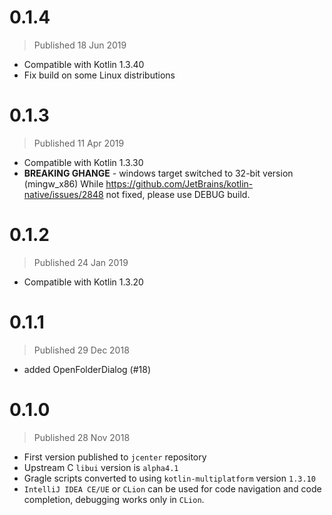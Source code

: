 # 0.1.4
> Published 18 Jun 2019

* Compatible with Kotlin 1.3.40
* Fix build on some Linux distributions


# 0.1.3
> Published 11 Apr 2019

* Compatible with Kotlin 1.3.30
* **BREAKING GHANGE** - windows target switched to 32-bit version (mingw_x86)
  While https://github.com/JetBrains/kotlin-native/issues/2848 not fixed, please use DEBUG build.


# 0.1.2
> Published 24 Jan 2019

* Compatible with Kotlin 1.3.20


# 0.1.1
> Published 29 Dec 2018

* added OpenFolderDialog (#18)


# 0.1.0
> Published 28 Nov 2018

* First version published to `jcenter` repository
* Upstream C `libui` version is `alpha4.1`
* Gragle scripts converted to using `kotlin-multiplatform` version `1.3.10`
* `IntelliJ IDEA CE/UE` or `CLion` can be used for code navigation and code completion,
  debugging works only in `CLion`.
